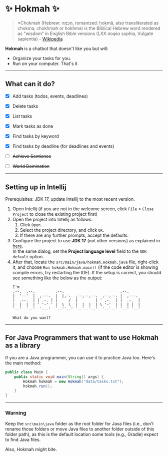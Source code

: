 # ✨ Hokmah ✨
> *Chokmah (Hebrew: חָכְמָה, romanized: ḥoḵmā, also transliterated as chokma, chokhmah or hokhma) is the Biblical Hebrew word rendered as "wisdom" in English Bible versions (LXX σοφία sophia, Vulgate sapientia) - [Wikipedia](https://en.wikipedia.org/wiki/Chokmah)

**Hokmah** is a chatbot that doesn't like you but will:
- Organize your tasks for you.
- Run on your computer.
That's it
 

---
## What can it do?
- [x] Add tasks (todos, events, deadlines)
- [x] Delete tasks
- [x] List tasks
- [X] Mark tasks as done
- [X] Find tasks by keyword
- [X] Find tasks by deadline (for deadlines and events)
- [ ] ~~Achieve Sentience~~

- [ ] ~~World Domination~~
---
## Setting up in Intellij
Prerequisites: JDK 17, update Intellij to the most recent version.

1. Open Intellij (if you are not in the welcome screen, click `File` > `Close Project` to close the existing project first)
2. Open the project into Intellij as follows:
   1. Click `Open`.
   2. Select the project directory, and click `OK`.
   3. If there are any further prompts, accept the defaults.
3. Configure the project to use **JDK 17** (not other versions) as explained in [here](https://www.jetbrains.com/help/idea/sdk.html#set-up-jdk).<br>
   In the same dialog, set the **Project language level** field to the `SDK default` option.
4. After that, locate the `src/main/java/hokmah.Hokmah.java` file, right-click it, and choose `Run hokmah.Hokmah.main()` (if the code editor is showing compile errors, try restarting the IDE). If the setup is correct, you should see something like the below as the output:
   ```
   I'm
   ,--.  ,--.         ,--.                         ,--.     
   |  '--'  |  ,---.  |  |,-.  ,--,--,--.  ,--,--. |  ,---.
   |  .--.  | | .-. | |     /  |        | ' ,-.  | |  .-.  |
   |  |  |  | ' '-' ' |  \  \  |  |  |  | \ '-'  | |  | |  |
   `--'  `--'  `---'  `--'`--' `--`--`--'  `--`--' `--' `--'
   
   What do you want?
   ```

---
## For Java Programmers that want to use Hokmah as a library
If you are a Java programmer, you can use it to practice Java too. Here's the main method:
```java
public class Main {
    public static void main(String[] args) {
        Hokmah hokmah = new Hokmah("data/tasks.txt");
        hokmah.run();
    }
}
```

---
### Warning
Keep the `src\main\java` folder as the root folder for Java files (i.e., don't rename those folders or move Java files to another folder outside of this folder path), as this is the default location some tools (e.g., Gradle) expect to find Java files.

Also, Hokmah might bite.
